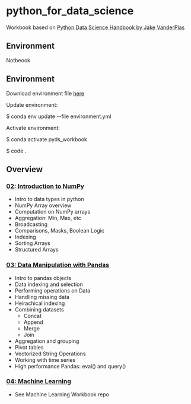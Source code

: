 # python_for_data_science
Workbook based on [Python Data Science Handbook by Jake VanderPlas](https://github.com/jakevdp/PythonDataScienceHandbook)

## Environment
Notbeook 

## Environment

Download environment file [here](https://github.com/jazwilson/python_for_data_science/blob/main/notebooks/2_intro_to_numpy.ipynb)

Update environment:

$ conda env update --file environment.yml

Activate environment: 

$ conda activate pyds_workbook

$ code .

## Overview

### **[02: Introduction to NumPy](https://github.com/jazwilson/python_for_data_science/blob/main/notebooks/3_data_manipulation_with_pandas.ipynb)**

- Intro to data types in python
- NumPy Array overview
- Computation on NumPy arrays
- Aggregation: Min, Max, etc
- Broadcasting
- Comparisons, Masks, Boolean Logic
- Indexing
- Sorting Arrays
- Structured Arrays

### **[03: Data Manipulation with Pandas](https://github.com/jazwilson/python_for_data_science/blob/main/3_data_manipulation_with_pandas.ipynb)**

- Intro to pandas objects
- Data indexing and selection
- Performing operations on Data
- Handling missing data
- Heirachical indexing
- Combining datasets
    - Concat
    - Append
    - Merge
    - Join
- Aggregation and grouping
- Pivot tables
- Vectorized String Operations
- Working with time series
- High performance Pandas: eval() and query()

### **[04: Machine Learning](https://github.com/jazwilson/machine_learning_workbooks)**

- See Machine Learning Workbook repo